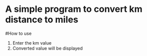 # A simple program to convert km distance to miles

#How to use
1. Enter the km value
2. Converted value will be displayed